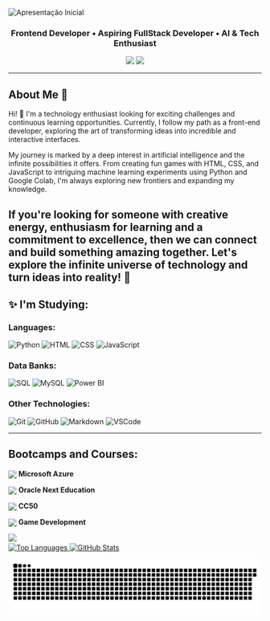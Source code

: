 ![Apresentação Inicial](https://github.com/FernandaMancini/FernandaMancini/assets/108295414/bd199135-f876-4717-8f22-57badb2b283c)

<h3 align="center">
  Frontend Developer • Aspiring FullStack Developer • AI & Tech Enthusiast
</h3>

<div align="center">
<a href = "mailto:fernandamancini07@gmail.com"><img src="https://img.shields.io/badge/Gmail-D14836?style=for-the-badge&logo=gmail&logoColor=white" target="_blank"></a>
<a href="https://www.linkedin.com/in/fernanda-mancini" target="_blank"><img src="https://img.shields.io/badge/-LinkedIn-%230077B5?style=for-the-badge&logo=linkedin&logoColor=white" target="_blank"></a>   
</div>

---
## About Me 🚀

Hi! 👋 I'm a technology enthusiast looking for exciting challenges and continuous learning opportunities. Currently, I follow my path as a front-end developer, exploring the art of transforming ideas into incredible and interactive interfaces.

My journey is marked by a deep interest in artificial intelligence and the infinite possibilities it offers. From creating fun games with HTML, CSS, and JavaScript to intriguing machine learning experiments using Python and Google Colab, I'm always exploring new frontiers and expanding my knowledge.

If you're looking for someone with creative energy, enthusiasm for learning and a commitment to excellence, then we can connect and build something amazing together. Let's explore the infinite universe of technology and turn ideas into reality! 🌟
---
## ✨ I'm Studying:
### Languages:
![Python](https://img.shields.io/badge/-Python-4584b6?style=for-the-badge&logo=Python&logoColor=white) 
![HTML](https://img.shields.io/badge/HTML5-E34F26?style=for-the-badge&logo=html5&logoColor=white) 
![CSS](https://img.shields.io/badge/CSS-239120?&style=for-the-badge&logo=css3&logoColor=white) 
![JavaScript](https://img.shields.io/badge/JavaScript-e69b2c?style=for-the-badge&logo=javascript&logoColor=white) 

### Data Banks:
![SQL](https://img.shields.io/badge/-SQL-ff5900?style=for-the-badge&logo=MySQL&logoColor=white) 
![MySQL](https://img.shields.io/badge/MySQL-038fff?style=for-the-badge&logo=mysql&logoColor=white) 
![Power BI](https://img.shields.io/badge/Power_BI-ff9800?style=for-the-badge&logo=powerbi&logoColor=white)

### Other Technologies:
![Git](https://img.shields.io/badge/-Git-F05032?style=for-the-badge&logo=git&logoColor=white) 
![GitHub](https://img.shields.io/badge/GitHub-181717?style=for-the-badge&logo=github&logoColor=white) 
![Markdown](https://img.shields.io/badge/-Markdown-000?style=for-the-badge&logo=markdown&logoColor=white)
![VSCode](https://img.shields.io/badge/-VSCode-007ACC?style=for-the-badge&logo=visual-studio-code&logoColor=white)

--- 
## Bootcamps and Courses:
<p>
     <img align="center" width="40px" src="https://hermes.dio.me/tracks/4d998d5c-36c1-497b-8da0-8db465c820eb.png">
    <span><strong> Microsoft Azure </strong></span>
</p>
<p>
     <img align="center" width="40px" src="https://raw.githubusercontent.com/patrickwebsdev/Encriptador-Oracle-Alura/master/img/one.png">
    <span><strong> Oracle Next Education </strong></span>
</p>
<p>
     <img align="center" width="40px" src="https://static-cdn.myedools.com/org-6988%2Fschool-7227%2F84c9f4eaf08ecb0c30bf4d05e5fd77be%2F2021.11.16_-_cc50_128x128.png">
    <span><strong> CC50 </strong></span>
</p>
<p>
     <img align="center" width="40px" src="https://hermes.dio.me/tracks/83f8150a-6429-4c1a-9207-d5bff610f647.png">
    <span><strong>Game Development</strong></span>
</p>
 <img src="https://capsule-render.vercel.app/api?type=waving&color=gradient&height=130&width=200%&section=footer"/>
 
<div>
  <a href="https://github.com/FernandaMancini">
    <img src="https://github-readme-stats.vercel.app/api/top-langs/?username=FernandaMancini&layout=compact&langs_count=7&theme=dracula" alt="Top Languages" style="max-width:100%;">
  </a>
  <a href="https://github.com/FernandaMancini">
    <img src="https://github-readme-stats.vercel.app/api?username=FernandaMancini&show_icons=true&theme=dracula&count_private=true&hide=contribs" alt="GitHub Stats" style="max-width:100%;">
  </a>
</div>

  
![Snake animation](https://github.com/FernandaMancini/FernandaMancini/blob/main/snake.svg)
<!--
**FernandaMancini/FernandaMancini** is a ✨ _special_ ✨ repository because its `README.md` (this file) appears on your GitHub profile.

Here are some ideas to get you started:

- 🔭 I’m currently working on ...
- 🌱 I’m currently learning ...
- 👯 I’m looking to collaborate on ...
- 🤔 I’m looking for help with ...
- 💬 Ask me about ...
- 📫 How to reach me: ...
- 😄 Pronouns: ...
- ⚡ Fun fact: ...
-->
